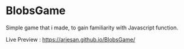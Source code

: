 # BlobsGame

Simple game that i made, to gain familiarity with Javascript function.

Live Preview : https://ariesan.github.io/BlobsGame/
